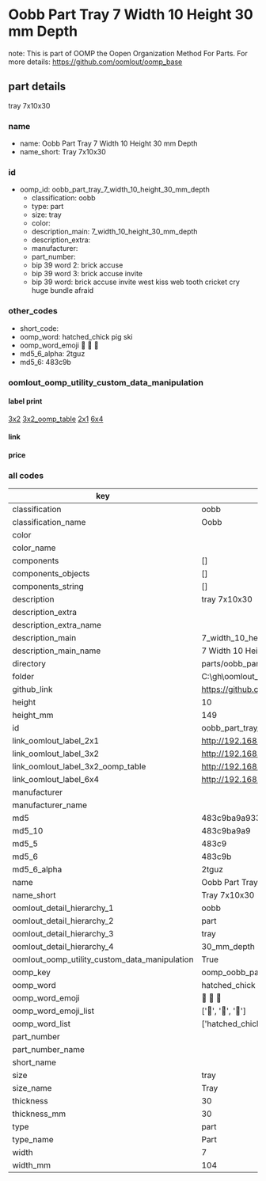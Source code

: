 # Oobb Part Tray 7 Width 10 Height 30 mm Depth  

note: This is part of OOMP the Oopen Organization Method For Parts. For more details: https://github.com/oomlout/oomp_base

##  part details
  



tray 7x10x30



### name
* name: Oobb Part Tray 7 Width 10 Height 30 mm Depth
* name_short: Tray 7x10x30 
### id
* oomp_id: oobb_part_tray_7_width_10_height_30_mm_depth
  * classification: oobb
  * type: part
  * size: tray
  * color: 
  * description_main: 7_width_10_height_30_mm_depth
  * description_extra: 
  * manufacturer: 
  * part_number: 
  * bip 39 word 2: brick accuse
  * bip 39 word 3: brick accuse invite
  * bip 39 word: brick accuse invite west kiss web tooth cricket cry huge bundle afraid

### other_codes
* short_code: 
* oomp_word: hatched_chick pig ski
* oomp_word_emoji :hatched_chick: :pig: :ski:
* md5_6_alpha: 2tguz
* md5_6: 483c9b






### oomlout_oomp_utility_custom_data_manipulation
#### label print
[3x2](http://192.168.1.245:1112/?label=oomp%202tguz)
[3x2_oomp_table](http://192.168.1.108:1112/?label=oomp%202tguz)
[2x1](http://192.168.1.242:1112/?label=oomp%202tguz)
[6x4](http://192.168.1.55:1112/?label=oomp%202tguz)    

#### link

                              

#### price







### all codes 
| key | value |  
| --- | --- |  
| classification | oobb |  
| classification_name | Oobb |  
| color |  |  
| color_name |  |  
| components | [] |  
| components_objects | [] |  
| components_string | [] |  
| description | tray 7x10x30 |  
| description_extra |  |  
| description_extra_name |  |  
| description_main | 7_width_10_height_30_mm_depth |  
| description_main_name | 7 Width 10 Height 30 mm Depth |  
| directory | parts/oobb_part_tray_7_width_10_height_30_mm_depth |  
| folder | C:\gh\oomlout_oobb_version_4_generated_parts\parts\oobb_part_tray_7_width_10_height_30_mm_depth |  
| github_link | https://github.com/oomlout/oomlout_oomp_part_src/tree/main/parts/oobb_part_tray_7_width_10_height_30_mm_depth |  
| height | 10 |  
| height_mm | 149 |  
| id | oobb_part_tray_7_width_10_height_30_mm_depth |  
| link_oomlout_label_2x1 | http://192.168.1.242:1112/?label=oomp%202tguz |  
| link_oomlout_label_3x2 | http://192.168.1.245:1112/?label=oomp%202tguz |  
| link_oomlout_label_3x2_oomp_table | http://192.168.1.108:1112/?label=oomp%202tguz |  
| link_oomlout_label_6x4 | http://192.168.1.55:1112/?label=oomp%202tguz |  
| manufacturer |  |  
| manufacturer_name |  |  
| md5 | 483c9ba9a9337c9be33d6f96ec0068dd |  
| md5_10 | 483c9ba9a9 |  
| md5_5 | 483c9 |  
| md5_6 | 483c9b |  
| md5_6_alpha | 2tguz |  
| name | Oobb Part Tray 7 Width 10 Height 30 mm Depth |  
| name_short | Tray 7x10x30  |  
| oomlout_detail_hierarchy_1 | oobb |  
| oomlout_detail_hierarchy_2 | part |  
| oomlout_detail_hierarchy_3 | tray |  
| oomlout_detail_hierarchy_4 | 30_mm_depth |  
| oomlout_oomp_utility_custom_data_manipulation | True |  
| oomp_key | oomp_oobb_part_tray_7_width_10_height_30_mm_depth |  
| oomp_word | hatched_chick pig ski |  
| oomp_word_emoji | :hatched_chick: :pig: :ski: |  
| oomp_word_emoji_list | [':hatched_chick:', ':pig:', ':ski:'] |  
| oomp_word_list | ['hatched_chick', 'pig', 'ski'] |  
| part_number |  |  
| part_number_name |  |  
| short_name |  |  
| size | tray |  
| size_name | Tray |  
| thickness | 30 |  
| thickness_mm | 30 |  
| type | part |  
| type_name | Part |  
| width | 7 |  
| width_mm | 104 |  
